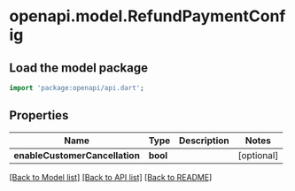 # openapi.model.RefundPaymentConfig

## Load the model package
```dart
import 'package:openapi/api.dart';
```

## Properties
Name | Type | Description | Notes
------------ | ------------- | ------------- | -------------
**enableCustomerCancellation** | **bool** |  | [optional] 

[[Back to Model list]](../README.md#documentation-for-models) [[Back to API list]](../README.md#documentation-for-api-endpoints) [[Back to README]](../README.md)


